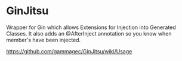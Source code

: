 GinJitsu
========

Wrapper for Gin which allows Extensions for Injection into Generated Classes.
It also adds an @AfterInject annotation so you know when member's have been injected.

https://github.com/gammagec/GinJitsu/wiki/Usage
